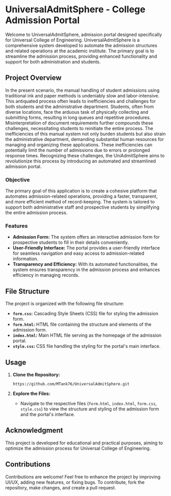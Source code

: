 # UniversalAdmitSphere - College Admission Portal

Welcome to UniversalAdmitSphere, admission portal designed specifically for Universal College of Engineering. UniversalAdmitSphere is a comprehensive system developed to automate the admission structures and related operations at the academic institute. The primary goal is to streamline the admission process, providing enhanced functionality and support for both administration and students.


## Project Overview
In the present scenario, the manual handling of student admissions using traditional ink and paper methods is undeniably slow and labor-intensive. This antiquated process often leads to inefficiencies and challenges for both students and the administrative department. Students, often from diverse locations, face the arduous task of physically collecting and submitting forms, resulting in long queues and repetitive procedures. Misinterpretation of document requirements further compounds these challenges, necessitating students to reinitiate the entire process. 
The inefficiencies of this manual system not only burden students but also strain the administrative department, demanding substantial human resources for managing and organizing these applications. These inefficiencies can potentially limit the number of admissions due to errors or prolonged response times. Recognizing these challenges, the UniAdmitSphere aims to revolutionize this process by introducing an automated and streamlined admission portal.

### Objective
The primary goal of this application is to create a cohesive platform that automates admission-related operations, providing a faster, transparent, and more efficient method of record-keeping. The system is tailored to support both administrative staff and prospective students by simplifying the entire admission process.

### Features

- **Admission Form:** The system offers an interactive admission form for prospective students to fill in their details conveniently.
- **User-Friendly Interface:** The portal provides a user-friendly interface for seamless navigation and easy access to admission-related information.
- **Transparency and Efficiency:** With its automated functionalities, the system ensures transparency in the admission process and enhances efficiency in managing records.

## File Structure

The project is organized with the following file structure:

- **`form.css`:** Cascading Style Sheets (CSS) file for styling the admission form.
- **`form.html`:** HTML file containing the structure and elements of the admission form.
- **`index.html`:** Main HTML file serving as the homepage of the admission portal.
- **`style.css`:** CSS file handling the styling for the portal's main interface.

## Usage

1. **Clone the Repository:**
   ```
   https://github.com/MTank76/UniversalAdmitSphere.git
   ```

3. **Explore the Files:**
   - Navigate to the respective files (`form.html`, `index.html`, `form.css`, `style.css`) to view the structure and styling of the admission form and the portal's interface.

## Acknowledgment

This project is developed for educational and practical purposes, aiming to optimize the admission process for Universal College of Engineering.

## Contributions

Contributions are welcome! Feel free to enhance the project by improving UI/UX, adding new features, or fixing bugs. To contribute, fork the repository, make changes, and create a pull request.
